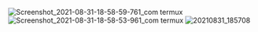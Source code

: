 ![Screenshot_2021-08-31-18-58-59-761_com termux](https://user-images.githubusercontent.com/49580304/131511305-c8e6ca69-5aac-4c4e-85af-5b96d2f6eb7e.jpg)
![Screenshot_2021-08-31-18-58-53-961_com termux](https://user-images.githubusercontent.com/49580304/131511313-10d3a368-a441-4fa2-b700-ed80fef23d1a.jpg)
![20210831_185708](https://user-images.githubusercontent.com/49580304/131511317-f6942727-b662-4f46-9482-e2b55f2a7017.jpg)
